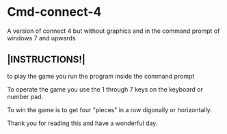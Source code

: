 # Cmd-connect-4
A version of connect 4 but without graphics and in the command prompt of windows 7
and upwards


|INSTRUCTIONS!|
 -------------
to play the game you run the program inside the command prompt 

To operate the game you use the 1 through 7 keys on the keyboard or number pad.

To win the game is to get four "pieces" in a row digonally or horizontally.

Thank you for reading this and have a wonderful day.
